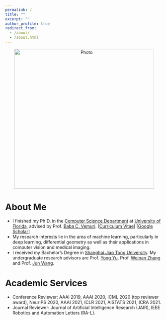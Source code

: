 ```yaml
---
permalink: /
title: ""
excerpt: ""
author_profile: true
redirect_from: 
  - /about/
  - /about.html
---
```


<p align="center">
  <img src="https://lopa07.github.io/files/lopa.jpg?raw=true" alt="Photo" style="width: 450px;"/> 
</p>

# About Me
* I finished my Ph.D. in the [Computer Science Department](https://www.cise.ufl.edu/) at [University of Florida](http://www.ufl.edu/), advised by Prof. [Baba C. Vemuri](https://www.cise.ufl.edu/~vemuri/). [[Curriculum Vitae](http://lopa07.github.io/files/Monami_resume.pdf)] [[Google Scholar](https://scholar.google.com/citations?user=5hSvu5sAAAAJ&hl=en)]
* My research interests lie in the area of machine learning, particularly in deep learning, differential geometry as well as their applications in computer vision and medical imaging.
* I received my Bachelor’s Degree in [Shanghai Jiao Tong University](http://en.sjtu.edu.cn/). My undergraduate research advisors are Prof. [Yong Yu](http://apex.sjtu.edu.cn/members/yyu), Prof. [Weinan Zhang](http://wnzhang.net/) and Prof. [Jun Wang](http://www0.cs.ucl.ac.uk/staff/jun.wang/).


# Academic Services
* Conference Reviewer: AAAI 2019, AAAI 2020, ICML 2020 (top reviewer award), NeurIPS 2020, AAAI 2021, ICLR 2021, AISTATS 2021, ICRA 2021.
* Journal Reviewer: Journal of Artificial Intelligence Research (JAIR), IEEE Robotics and Automation Letters (RA-L).

